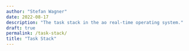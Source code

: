 ```yaml
---
author: "Stefan Wagner"
date: 2022-08-17
description: "The task stack in the ao real-time operating system."
draft: true
permalink: /task-stack/
title: "Task Stack"
---
```

